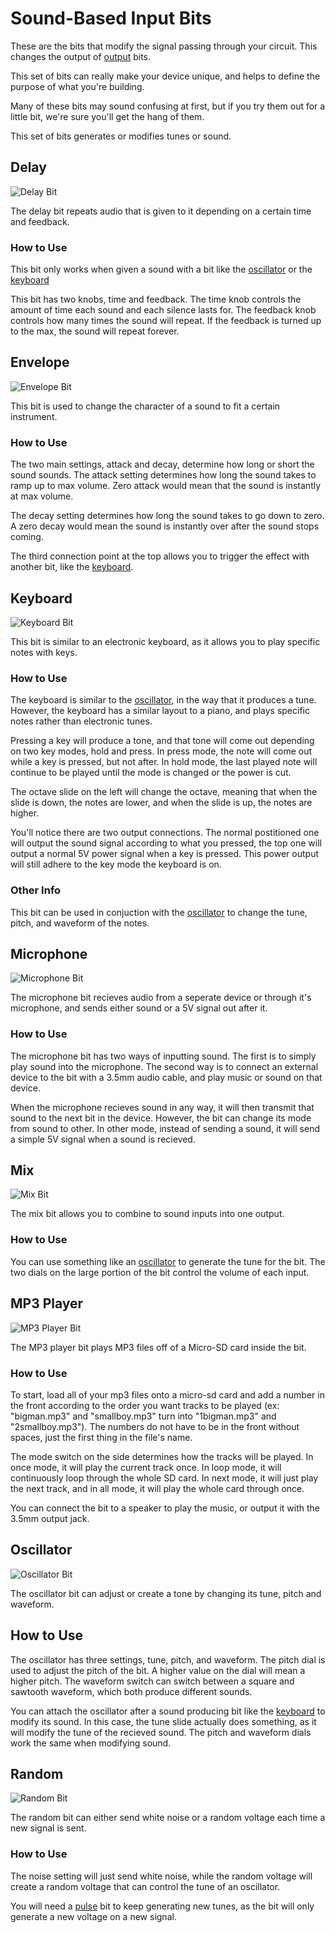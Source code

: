 # Sound-Based Input Bits

These are the bits that modify the signal passing through your circuit. This changes the output of [output](/output-ls) bits.

This set of bits can really make your device unique, and helps to define the purpose of what you're building.

Many of these bits may sound confusing at first, but if you try them out for a little bit, we're sure you'll get the hang of them.

This set of bits generates or modifies tunes or sound.

## Delay

![Delay Bit](https://cdn.shopify.com/s/files/1/1494/3290/products/9ZxKWVaQ_2048x.jpeg?v=1571439466)

The delay bit repeats audio that is given to it depending on a certain time and feedback.

### How to Use

This bit only works when given a sound with a bit like the [oscillator](#oscillator) or the [keyboard](#keyboard)

This bit has two knobs, time and feedback. The time knob controls the amount of time each sound and each silence lasts for. The feedback knob controls how many times the sound will repeat. If the feedback is turned up to the max, the sound will repeat forever.

## Envelope

![Envelope Bit](https://cdn.shopify.com/s/files/1/1494/3290/products/yxg1ZcZw_2048x.jpeg?v=1580401247)

This bit is used to change the character of a sound to fit a certain instrument.

### How to Use

The two main settings, attack and decay, determine how long or short the sound sounds. The attack setting determines how long the sound takes to ramp up to max volume. Zero attack would mean that the sound is instantly at max volume.

The decay setting determines how long the sound takes to go down to zero. A zero decay would mean the sound is instantly over after the sound stops coming.

The third connection point at the top allows you to trigger the effect with another bit, like the [keyboard](#keyboard).

## Keyboard

![Keyboard Bit](https://i.shgcdn.com/ac13b0bb-5d3b-4fa3-b604-1e3447c3c252/-/format/auto/-/preview/3000x3000/-/quality/lighter/)

This bit is similar to an electronic keyboard, as it allows you to play specific notes with keys.

### How to Use

The keyboard is similar to the [oscillator](#oscillator), in the way that it produces a tune. However, the keyboard has a similar layout to a piano, and plays specific notes rather than electronic tunes.

Pressing a key will produce a tone, and that tone will come out depending on two key modes, hold and press. In press mode, the note will come out while a key is pressed, but not after. In hold mode, the last played note will continue to be played until the mode is changed or the power is cut.

The octave slide on the left will change the octave, meaning that when the slide is down, the notes are lower, and when the slide is up, the notes are higher.

You'll notice there are two output connections. The normal postitioned one will output the sound signal according to what you pressed, the top one will output a normal 5V power signal when a key is pressed. This power output will still adhere to the key mode the keyboard is on.

### Other Info

This bit can be used in conjuction with the [oscillator](#oscillator) to change the tune, pitch, and waveform of the notes.

## Microphone

![Microphone Bit](https://i.shgcdn.com/01e9f4ed-6d3a-42a8-bc27-573548bc6a07/-/format/auto/-/preview/3000x3000/-/quality/lighter/)

The microphone bit recieves audio from a seperate device or through it's microphone, and sends either sound or a 5V signal out after it.

### How to Use

The microphone bit has two ways of inputting sound. The first is to simply play sound into the microphone. The second way is to connect an external device to the bit with a 3.5mm audio cable, and play music or sound on that device.

When the microphone recieves sound in any way, it will then transmit that sound to the next bit in the device. However, the bit can change its mode from sound to other. In other mode, instead of sending a sound, it will send a simple 5V signal when a sound is recieved.

## Mix

![Mix Bit](https://i.shgcdn.com/ba8c1df4-71e9-4a9f-a1f7-71298f93a45d/-/format/auto/-/preview/3000x3000/-/quality/lighter/)

The mix bit allows you to combine to sound inputs into one output.

### How to Use

You can use something like an [oscillator](#oscillator) to generate the tune for the bit. The two dials on the large portion of the bit control the volume of each input. 

## MP3 Player

![MP3 Player Bit](https://i.shgcdn.com/fcfa6a25-66df-4c43-8a26-faae0f0cef79/-/format/auto/-/preview/3000x3000/-/quality/lighter/)

The MP3 player bit plays MP3 files off of a Micro-SD card inside the bit.

### How to Use

To start, load all of your mp3 files onto a micro-sd card and add a number in the front according to the order you want tracks to be played (ex: "bigman.mp3" and "smallboy.mp3" turn into "1bigman.mp3" and "2smallboy.mp3").
The numbers do not have to be in the front without spaces, just the first thing in the file's name.

The mode switch on the side determines how the tracks will be played. In once mode, it will play the current track once. In loop mode, it will continuously loop through the whole SD card. In next mode, it will just play the next track, and in all mode, it will play the whole card through once.

You can connect the bit to a speaker to play the music, or output it with the 3.5mm output jack.

## Oscillator

![Oscillator Bit](https://i.shgcdn.com/613261c5-de38-4e25-8647-2cfafdc50719/-/format/auto/-/preview/3000x3000/-/quality/lighter/)

The oscillator bit can adjust or create a tone by changing its tune, pitch and waveform.

## How to Use

The oscillator has three settings, tune, pitch, and waveform. The pitch dial is used to adjust the pitch of the bit. A higher value on the dial will mean a higher pitch. The waveform switch can switch between a square and sawtooth waveform, which both produce different sounds.

You can attach the oscillator after a sound producing bit like the [keyboard](#keyboard) to modify its sound. In this case, the tune slide actually does something, as it will modify the tune of the recieved sound. The pitch and waveform dials work the same when modifying sound.

## Random

![Random Bit](https://i.shgcdn.com/a6351e23-3cea-4958-b620-5d1c3774b93c/-/format/auto/-/preview/3000x3000/-/quality/lighter/)

The random bit can either send white noise or a random voltage each time a new signal is sent.

### How to Use

The noise setting will just send white noise, while the random voltage will create a random voltage that can control the tune of an oscillator.

You will need a [pulse](/input-sw/#pulse) bit to keep generating new tunes, as the bit will only generate a new voltage on a new signal.
